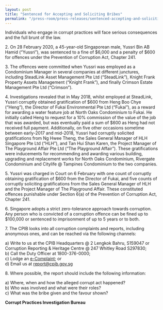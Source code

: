 ```yaml
---
layout: post
title: "Sentenced for Accepting and Soliciting Bribes"
permalink: "/press-room/press-releases/sentenced-accepting-and-soliciting-bribes"
---
```

Individuals who engage in corrupt practices will face serious consequences and the full brunt of the law.

2\.        On 28 February 2020, a 45-year-old Singaporean male, Yussri Bin AB Hamid (“Yussri”), was sentenced to a fine of $6,000 and a penalty of $600 for offences under the Prevention of Corruption Act, Chapter 241.

3\.        The offences were committed when Yussri was employed as a Condominium Manager in several companies at different junctures, including SteadLink Asset Management Pte Ltd (“SteadLink”), Knight Frank Property Assets Management (“Knight Frank”), and finally Crimson Estate Management Pte Ltd (“Crimson”).

4\.         Investigations revealed that in May 2018, whilst employed at SteadLink, Yussri corruptly obtained gratification of $600 from Heng Boo Chye (“Heng”), the Director of Fukai Environmental Pte Ltd (“Fukai”), as a reward for awarding a water feature job at North Oaks Condominium to Fukai. He initially called Heng to request for a 10% commission of the value of the job that was awarded, but was eventually paid a sum of $600 as Heng had not received full payment. Additionally, on five other occasions sometime between early-2017 and mid-2018, Yussri had corruptly solicited gratifications from Ng Hwee Theng, the Sales General Manager of HLH Singapore Pte Ltd (“HLH”), and Tan Hui Shan Karen, the Project Manager of The Playground Affair Pte Ltd (“The Playground Affair”). These gratifications were inducements for recommending and awarding various building, upgrading and replacement works for North Oaks Condominium, Rivergate Condominium and Citylife @ Tampines Condominium to the two companies.

5\.         Yussri was charged in Court on 6 February with one count of corruptly obtaining gratification of $600 from the Director of Fukai, and five counts of corruptly soliciting gratifications from the Sales General Manager of HLH and the Project Manager of The Playground Affair. These constituted offences punishable under Section 6(a) of the Prevention of Corruption Act, Chapter 241.

6\.         Singapore adopts a strict zero-tolerance approach towards corruption. Any person who is convicted of a corruption offence can be fined up to $100,000 or sentenced to imprisonment of up to 5 years or to both.

7\.       The CPIB looks into all corruption complaints and reports, including anonymous ones, and can be reached via the following channels:

a) Write to us at the CPIB Headquarters @ 2 Lengkok Bahru, S159047 or Corruption Reporting & Heritage Centre @ 247 Whitley Road S297830;<br />
b) Call the Duty Officer at 1800-376-0000;<br />
c) Lodge an [e-Complaint](/e-services/e-complaint-for-corrupt-conduct); or<br>
d) Email us at <a class="spamspan" href="mailto:report@cpib.gov.sg">report@cpib.gov.sg</a>

8\.        Where possible, the report should include the following information:

a) Where, when and how the alleged corrupt act happened?<br />
b) Who was involved and what were their roles?<br />
c) What was the bribe given and the favour shown?

**Corrupt Practices Investigation Bureau**
